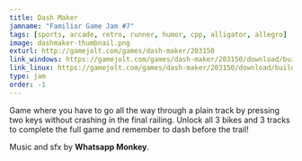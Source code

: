 ```yaml
---
title: Dash Maker
jamname: "Familiar Game Jam #7"
tags: [sports, arcade, retro, runner, humor, cpp, alligator, allegro]
image: dashmaker-thumbnail.png
exturl: http://gamejolt.com/games/dash-maker/203150
link_windows: https://gamejolt.com/games/dash-maker/203150/download/build/391766
link_linux: https://gamejolt.com/games/dash-maker/203150/download/build/391767
type: jam
order: -1
---
```


Game where you have to go all the way through a plain track by pressing two keys without crashing in the
final railing. Unlock all 3 bikes and 3 tracks to complete the full game and remember to dash before the trail!

Music and sfx by **Whatsapp Monkey**.
